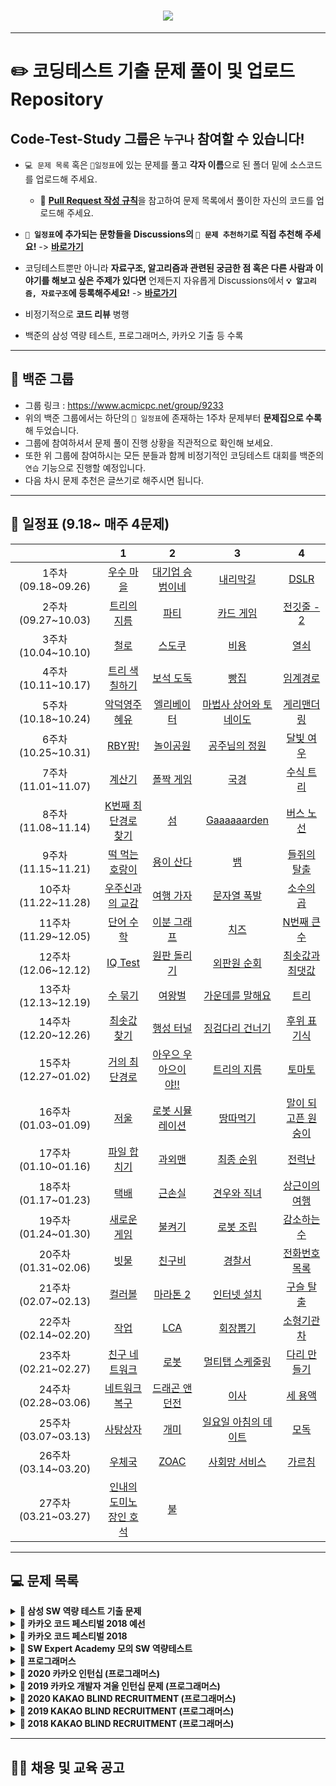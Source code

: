 <h1 align="center"> <img src="https://i.imgur.com/wPFwNxH.png"> </h1>

------

# ✏️ **코딩테스트 기출 문제 풀이 및 업로드 Repository**
## **Code-Test-Study 그룹은 `누구나` 참여할 수 있습니다!**

* `💻 문제 목록` 혹은 `📅일정표`에 있는 문제를 풀고 **각자 이름**으로 된 폴더 밑에 소스코드를 업로드해 주세요.
  * 🧲 [**Pull Request 작성 규칙**](https://github.com/CodeTest-StudyGroup/Code-Test-Study/wiki/%F0%9F%A7%B2-Pull-Request-&-Commit-Message-%EA%B7%9C%EC%B9%99)을 참고하여 문제 목록에서 풀이한 자신의 코드를 업로드해 주세요.
* **`📅 일정표`에 추가되는 문항들을 Discussions의 `🙌 문제 추천하기`로 직접 추천해 주세요!** -> [**바로가기**](https://github.com/CodeTest-StudyGroup/Code-Test-Study/discussions/212)
* 코딩테스트뿐만 아니라 **자료구조, 알고리즘과 관련된 궁금한 점 혹은 다른 사람과 이야기를 해보고 싶은 주제가 있다면** 언제든지 자유롭게 Discussions에서 **`💡 알고리즘, 자료구조`에 등록해주세요!** -> [**바로가기**](https://github.com/CodeTest-StudyGroup/Code-Test-Study/discussions)

* 비정기적으로 **코드 리뷰** 병행
* 백준의 삼성 역량 테스트, 프로그래머스, 카카오 기출 등 수록

------
## 🤹 **백준 그룹**
* 그룹 링크 : https://www.acmicpc.net/group/9233
* 위의 백준 그룹에서는 하단의 `📅 일정표`에 존재하는 1주차 문제부터 **문제집으로 수록**해 두었습니다.
* 그룹에 참여하셔서 문제 풀이 진행 상황을 직관적으로 확인해 보세요.
* 또한 위 그룹에 참여하시는 모든 분들과 함께 비정기적인 코딩테스트 대회를 백준의 `연습` 기능으로 진행할 예정입니다.
* 다음 차시 문제 추천은 글쓰기로 해주시면 됩니다.

------

## **📅 일정표 (9.18~ 매주 4문제)**
| |1|2|3|4|
|:-:|:-:|:-:|:-:|:-:|
|1주차(09.18~09.26)|[우수 마을](https://www.acmicpc.net/problem/1949)|[대기업 승범이네](https://www.acmicpc.net/problem/17831)|[내리막길](https://www.acmicpc.net/problem/1520)|[DSLR](https://www.acmicpc.net/problem/9019)|
|2주차(09.27~10.03)|[트리의 지름](https://www.acmicpc.net/problem/1167)|[파티](https://www.acmicpc.net/problem/1238)|[카드 게임](https://www.acmicpc.net/problem/16566)|[전깃줄 - 2](https://www.acmicpc.net/problem/2568)|
|3주차(10.04~10.10)|[철로](https://www.acmicpc.net/problem/13334)|[스도쿠](https://www.acmicpc.net/problem/2580)|[비용](https://www.acmicpc.net/problem/2463)|[열쇠](https://www.acmicpc.net/problem/9328)|
|4주차(10.11~10.17)|[트리 색칠하기](https://www.acmicpc.net/problem/1693)|[보석 도둑](https://www.acmicpc.net/problem/1202)|[빵집](https://www.acmicpc.net/problem/3109)|[임계경로](https://www.acmicpc.net/problem/1948)|
|5주차(10.18~10.24)|[악덕영주 혜유](https://www.acmicpc.net/problem/20010)|[엘리베이터](https://www.acmicpc.net/problem/2593)|[마법사 상어와 토네이도](https://www.acmicpc.net/problem/20057)|[게리맨더링](https://www.acmicpc.net/problem/17471)|
|6주차(10.25~10.31)|[RBY팡!](https://www.acmicpc.net/problem/5577)|[놀이공원](https://www.acmicpc.net/problem/1561)|[공주님의 정원](https://www.acmicpc.net/problem/2457)|[달빛 여우](https://www.acmicpc.net/problem/16118)|
|7주차(11.01~11.07)|[계산기](https://www.acmicpc.net/problem/17497)|[폴짝 게임](https://www.acmicpc.net/problem/17498)|[국경](https://www.acmicpc.net/problem/17500)|[수식 트리](https://www.acmicpc.net/problem/17501)|
|8주차(11.08~11.14)|[K번째 최단경로 찾기](https://www.acmicpc.net/problem/1854)|[섬](https://www.acmicpc.net/problem/16000)|[Gaaaaaarden](https://www.acmicpc.net/problem/18809)|[버스 노선](https://www.acmicpc.net/problem/10165)|
|9주차(11.15~11.21)|[떡 먹는 호랑이](https://www.acmicpc.net/problem/2502)|[용이 산다](https://www.acmicpc.net/problem/3430)|[뱀](https://www.acmicpc.net/problem/10875)|[들쥐의 탈출](https://www.acmicpc.net/problem/2191)|
|10주차(11.22~11.28)|[우주신과의 교감](https://www.acmicpc.net/problem/1774)|[여행 가자](https://www.acmicpc.net/problem/1976)|[문자열 폭발](https://www.acmicpc.net/problem/9935)|[소수의 곱](https://www.acmicpc.net/problem/2014)|
|11주차(11.29~12.05)|[단어 수학](https://www.acmicpc.net/problem/1339)|[이분 그래프](https://www.acmicpc.net/problem/1707)|[치즈](https://www.acmicpc.net/problem/2638)|[N번째 큰 수](https://www.acmicpc.net/problem/2075)|
|12주차(12.06~12.12)|[IQ Test](https://www.acmicpc.net/problem/1111)|[원판 돌리기](https://www.acmicpc.net/problem/17822)|[외판원 순회](https://www.acmicpc.net/problem/2098)|[최솟값과 최댓값](https://www.acmicpc.net/problem/2357)|
|13주차(12.13~12.19)|[수 묶기](https://www.acmicpc.net/problem/1744)|[여왕벌](https://www.acmicpc.net/problem/10836)|[가운데를 말해요](https://www.acmicpc.net/problem/1655)|[트리](https://www.acmicpc.net/problem/4256)|
|14주차(12.20~12.26)|[최솟값 찾기](https://www.acmicpc.net/problem/11003)|[행성 터널](https://www.acmicpc.net/problem/2887)|[징검다리 건너기](https://programmers.co.kr/learn/courses/30/lessons/64062)|[후위 표기식](https://www.acmicpc.net/problem/1918)|
|15주차(12.27~01.02)|[거의 최단경로](https://www.acmicpc.net/problem/5719)|[아우으 우아으이야!!](https://www.acmicpc.net/problem/15922)|[트리의 지름](https://www.acmicpc.net/problem/1167)|[토마토](https://www.acmicpc.net/problem/7569)|
|16주차(01.03~01.09)|[저울](https://www.acmicpc.net/problem/10159)|[로봇 시뮬레이션](https://www.acmicpc.net/problem/2174)|[땅따먹기](https://programmers.co.kr/learn/courses/30/lessons/12913)|[말이 되고픈 원숭이](https://www.acmicpc.net/problem/1600)|
|17주차(01.10~01.16)|[파일 합치기](https://www.acmicpc.net/problem/11066)|[과외맨](https://www.acmicpc.net/problem/5213)|[최종 순위](https://www.acmicpc.net/problem/3665)|[전력난](https://www.acmicpc.net/problem/6497)|
|18주차(01.17~01.23)|[택배](https://www.acmicpc.net/problem/8980)|[근손실](https://www.acmicpc.net/problem/18429)|[견우와 직녀](https://www.acmicpc.net/problem/16137)|[상근이의 여행](https://www.acmicpc.net/problem/9372)|
|19주차(01.24~01.30)|[새로운 게임](https://www.acmicpc.net/problem/17780)|[불켜기](https://www.acmicpc.net/problem/11967)|[로봇 조립](https://www.acmicpc.net/problem/18116)|[감소하는 수](https://www.acmicpc.net/problem/1038)|
|20주차(01.31~02.06)|[빗물](https://www.acmicpc.net/problem/14719)|[친구비](https://www.acmicpc.net/problem/16562)|[경찰서](https://www.acmicpc.net/problem/1506)|[전화번호 목록](https://www.acmicpc.net/problem/5052)|
|21주차(02.07~02.13)|[컬러볼](https://www.acmicpc.net/problem/10800)|[마라톤 2](https://www.acmicpc.net/problem/10653)|[인터넷 설치](https://www.acmicpc.net/problem/1800)|[구슬 탈출](https://www.acmicpc.net/problem/13459)|
|22주차(02.14~02.20)|[작업](https://www.acmicpc.net/problem/2056)|[LCA](https://www.acmicpc.net/problem/11437)|[회장뽑기](https://www.acmicpc.net/problem/2660)|[소형기관차](https://www.acmicpc.net/problem/2616)|
|23주차(02.21~02.27)|[친구 네트워크](https://www.acmicpc.net/problem/4195)|[로봇](https://www.acmicpc.net/problem/1726)|[멀티탭 스케줄링](https://www.acmicpc.net/problem/1700)|[다리 만들기](https://www.acmicpc.net/problem/2146)|
|24주차(02.28~03.06)|[네트워크 복구](https://www.acmicpc.net/problem/2211)|[드래곤 앤 던전](https://www.acmicpc.net/problem/16434)|[이사](https://www.acmicpc.net/problem/17371)|[세 용액](https://www.acmicpc.net/problem/2473)|
|25주차(03.07~03.13)|[사탕상자](https://www.acmicpc.net/problem/2243)|[개미](https://www.acmicpc.net/problem/14942)|[일요일 아침의 데이트](https://www.acmicpc.net/problem/1445)|[모독](https://www.acmicpc.net/problem/16678)|
|26주차(03.14~03.20)|[우체국](https://www.acmicpc.net/problem/2285)|[ZOAC](https://www.acmicpc.net/problem/16719)|[사회망 서비스](https://www.acmicpc.net/problem/2533)|[가르침](https://www.acmicpc.net/problem/1062)|
|27주차(03.21~03.27)|[인내의 도미노 장인 호석](https://www.acmicpc.net/problem/20165)|[불](https://www.acmicpc.net/problem/5427)|||
------

## **💻 문제 목록**

<details markdown="1">
<summary><strong>📄 삼성 SW 역량 테스트 기출 문제</strong></summary>

| 문제 번호 |      제목       |                  URL                  |
| :-------: | :-------------: | :-----------------------------------: | 
|   13460   |   구슬 탈출 2   | https://www.acmicpc.net/problem/13460 |  
|   12100   |   2048(Easy)    | https://www.acmicpc.net/problem/12100 |  
|   3190    |       뱀        | https://www.acmicpc.net/problem/3190  |   
|   13458   |    시험 감독    | https://www.acmicpc.net/problem/13458 |    
|   14499   |  주사위 굴리기  | https://www.acmicpc.net/problem/14499 |   
|   14500   |   테트로미노    | https://www.acmicpc.net/problem/14500 |   
|   14501   |      퇴사       | https://www.acmicpc.net/problem/14501 |   
|   14502   |     연구소      | https://www.acmicpc.net/problem/14502 |  
|   14503   |   로봇 청소기   | https://www.acmicpc.net/problem/14503 |    
|   14888   | 연산자 끼워넣기 | https://www.acmicpc.net/problem/14888 |  
|   14889   | 스타트와 링크 | https://www.acmicpc.net/problem/14889 |    
|   14890   | 경사로 | https://www.acmicpc.net/problem/14890 |    
|   14891   | 톱니바퀴 | https://www.acmicpc.net/problem/14891 |  
|   15683   | 감시 | https://www.acmicpc.net/problem/15683	 |   
|   15684   | 사다리 조작 | https://www.acmicpc.net/problem/15684 |    
|   15685   | 드래곤 커브 | https://www.acmicpc.net/problem/15685 |  
|   15686   | 치킨 배달 | https://www.acmicpc.net/problem/15686 |    
|   5373   | 큐빙 | https://www.acmicpc.net/problem/5373 |   
|   16234   | 인구 이동 | https://www.acmicpc.net/problem/16234 |   
|   16235   | 나무 재테크 | https://www.acmicpc.net/problem/16235 |    
|   16236   | 아기 상어 | https://www.acmicpc.net/problem/16236 |   
|   17144   | 미세먼지 안녕! | https://www.acmicpc.net/problem/17144 |    
|   17143   | 낚시왕 | https://www.acmicpc.net/problem/17143 |     
|   17140   | 이차원 배열과 연산 | https://www.acmicpc.net/problem/17140 |   
|   17142   | 연구소 3 | https://www.acmicpc.net/problem/17142 |    
|   17779   | 게리맨더링 2 | https://www.acmicpc.net/problem/17779 |    
|   17837   | 새로운 게임 2 | https://www.acmicpc.net/problem/17837 |   
|   17822   | 원판 돌리기 | https://www.acmicpc.net/problem/17822 |     
|   17825   | 주사위 윷놀이 | https://www.acmicpc.net/problem/17825 |   
|   19235   | 모노미노도미노 | https://www.acmicpc.net/problem/19235 |    
|   20061   | 모노미노도미노 2 | https://www.acmicpc.net/problem/20061 |   
|   19236   | 청소년 상어 | https://www.acmicpc.net/problem/19236 |   
|   19237   | 어른 상어 | https://www.acmicpc.net/problem/19237 |   
|   19238   | 스타트 택시 | https://www.acmicpc.net/problem/19238 |    
|   20055   | 컨베이어 벨트 위의 로봇 | https://www.acmicpc.net/problem/20055 |    
|   20056   | 마법사 상어와 파이어볼 | https://www.acmicpc.net/problem/20056 |    
|   20057   | 마법사 상어와 토네이도 | https://www.acmicpc.net/problem/20057 |    
|   20058   | 마법사 상어와 파이어스톰 | https://www.acmicpc.net/problem/20058 |    
------
</details>

<details markdown="1">
<summary><strong>📄 카카오 코드 페스티벌 2018 예선</strong></summary>

| 문제 번호 |   제목    |               URL                | 
| :-------: | :-------: | :------------------------------: | 
|   15953   | 상금 헌터 | http://acmicpc.net/problem/15953 |     
|   15954   |  인형들   | http://acmicpc.net/problem/15954 |   

------
</details>

<details markdown="1">
<summary><strong>📄 카카오 코드 페스티벌 2018</strong></summary>

| 문제 번호 |         제목         |               URL                | 
| :-------: | :------------------: | :------------------------------: |
|   15997   |      승부 예측       | http://acmicpc.net/problem/15997 |    
|   15998   |      카카오머니      | http://acmicpc.net/problem/15998 |    

------
</details>

<details markdown="1">
<summary><strong>📄 SW Expert Academy 모의 SW 역량테스트 </strong></summary>

| 문제 번호 |         제목         |                             URL                              | 
| :-------: | :------------------: | :----------------------------------------------------------: | 
|   1949    |     등산로 조성      | [클릭](https://swexpertacademy.com/main/code/problem/problemDetail.do?contestProbId=AV5PoOKKAPIDFAUq) |  
|   1953    |     탈주범 검거      | [클릭](https://swexpertacademy.com/main/code/problem/problemDetail.do?contestProbId=AV5PpLlKAQ4DFAUq) |   
|   2105    |     디저트 카페      | [클릭](https://swexpertacademy.com/main/code/problem/problemDetail.do?contestProbId=AV5VwAr6APYDFAWu) |   
|   2112    |      보호 필름       | [클릭](https://swexpertacademy.com/main/code/problem/problemDetail.do?contestProbId=AV5V1SYKAaUDFAWu) |    
|   2117    |    홈 방범 서비스    | [클릭](https://swexpertacademy.com/main/code/problem/problemDetail.do?contestProbId=AV5V61LqAf8DFAWu) |    
|   2382    |     미생물 격리      | [클릭](https://swexpertacademy.com/main/code/problem/problemDetail.do?contestProbId=AV597vbqAH0DFAVl) |    
|   2383    |    점심 식사시간     | [클릭](https://swexpertacademy.com/main/code/problem/problemDetail.do?contestProbId=AV5-BEE6AK0DFAVl) |  
|   4013    |     특이한 자석      | [클릭](https://swexpertacademy.com/main/code/problem/problemDetail.do?contestProbId=AWIeV9sKkcoDFAVH) |     
|   4014    |     활주로 건설      | [클릭](https://swexpertacademy.com/main/code/problem/problemDetail.do?contestProbId=AWIeW7FakkUDFAVH) |    
|   5644    |      무선 충전       | [클릭](https://swexpertacademy.com/main/code/problem/problemDetail.do?contestProbId=AWXRDL1aeugDFAUo) |    
|   5648    | 원자 소멸 시뮬레이션 | [클릭](https://swexpertacademy.com/main/code/problem/problemDetail.do?contestProbId=AWXRFInKex8DFAUo) |  
|   5650    |      핀볼 게임       | [클릭](https://swexpertacademy.com/main/code/problem/problemDetail.do?contestProbId=AWXRF8s6ezEDFAUo) |   
|   5653    |     줄기세포배양     | [클릭](https://swexpertacademy.com/main/code/problem/problemDetail.do?contestProbId=AWXRJ8EKe48DFAUo) |   
|   5656    |      벽돌 깨기       | [클릭](https://swexpertacademy.com/main/code/problem/problemDetail.do?contestProbId=AWXRQm6qfL0DFAUo) |   
|   5658    |  보물상자 비밀번호   | [클릭](https://swexpertacademy.com/main/code/problem/problemDetail.do?contestProbId=AWXRUN9KfZ8DFAUo) |   

------
</details>

<details markdown="1">
<summary><strong>📄 프로그래머스</strong></summary>

|    제목    |                           URL                            | 
| :--------: | :------------------------------------------------------: |
| 가장 큰 수 | https://programmers.co.kr/learn/courses/30/lessons/42746 |   
|    카펫    | https://programmers.co.kr/learn/courses/30/lessons/42842 |   
|  조이스틱  | https://programmers.co.kr/learn/courses/30/lessons/42860 |    
|  숫자야구  | https://programmers.co.kr/learn/courses/30/lessons/42841  | 
|  타겟 넘버  | https://programmers.co.kr/learn/courses/30/lessons/43165  |  
|  N으로 표현 | https://programmers.co.kr/learn/courses/30/lessons/42895 |    
| 타일 장식물 | https://programmers.co.kr/learn/courses/30/lessons/43104  |  
| 전화번호 목록 | https://programmers.co.kr/learn/courses/30/lessons/42577 | 
|  네트워크  |https://programmers.co.kr/learn/courses/30/lessons/43162 |     
|    위장    | https://programmers.co.kr/learn/courses/30/lessons/42578 | 
|  단어변환  | https://programmers.co.kr/learn/courses/30/lessons/43163  |   
|    탑    | https://programmers.co.kr/learn/courses/30/lessons/42588 |    
| H-Index | https://programmers.co.kr/learn/courses/30/lessons/42747 | 
| 입국 심사 | https://programmers.co.kr/learn/courses/30/lessons/43238 | 
| 예산 | https://programmers.co.kr/learn/courses/30/lessons/43237 |

------
</details>


<details markdown="1">
<summary><strong>📄 2020 카카오 인턴십 (프로그래머스)</strong></summary>

|         문제         | 레벨 |                           URL                            | 
| :------------------: | :--: | :------------------------------------------------------: | 
| 키패드 누르기 |  1   | https://programmers.co.kr/learn/courses/30/lessons/67256 |    
|         수식 최대화         |  2   | https://programmers.co.kr/learn/courses/30/lessons/67257 |   
|     보석 쇼핑      |  3   | https://programmers.co.kr/learn/courses/30/lessons/67258 |    
|     경주로 건설     |  3   | https://programmers.co.kr/learn/courses/30/lessons/67259 |  
|   동굴 탐험    |  4   | https://programmers.co.kr/learn/courses/30/lessons/67260 |    

------
</details>

<details markdown="1">
<summary><strong>📄 2019 카카오 개발자 겨울 인턴십 문제 (프로그래머스)</strong></summary>

|         문제         | 레벨 |                           URL                            | 
| :------------------: | :--: | :------------------------------------------------------: | 
| 크레인 인형뽑기 게임 |  1   | https://programmers.co.kr/learn/courses/30/lessons/64061 |    
|         튜플         |  2   | https://programmers.co.kr/learn/courses/30/lessons/64065 |   
|     불량 사용자      |  3   | https://programmers.co.kr/learn/courses/30/lessons/64064 |    
|     호텔 방 배정     |  3   | https://programmers.co.kr/learn/courses/30/lessons/64063 |  
|   징검다리 건너기    |  4   | https://programmers.co.kr/learn/courses/30/lessons/64062 |    

------
</details>


<details markdown="1">
<summary><strong>📄 2020 KAKAO BLIND RECRUITMENT (프로그래머스)</summary></strong>

|      문제      | 레벨 |                           URL                            | 
| :------------: | :--: | :------------------------------------------------------: |
|  문자열 압축   |  2   | https://programmers.co.kr/learn/courses/30/lessons/60057 |   
|   괄호 변환    |  2   | https://programmers.co.kr/learn/courses/30/lessons/60058 |     
| 자물쇠와 열쇠  |  3   | https://programmers.co.kr/learn/courses/30/lessons/60059 |   
| 기둥과 보 설치 |  3   | https://programmers.co.kr/learn/courses/30/lessons/60061 |    
|   외벽 점검    |  3   | https://programmers.co.kr/learn/courses/30/lessons/60062 |  
| 블록 이동하기  |  3   | https://programmers.co.kr/learn/courses/30/lessons/60063 |  
|   가사 검색    |  4   | https://programmers.co.kr/learn/courses/30/lessons/60060 |    

------
</details>

<details markdown="1">
<summary><strong>📄 2019 KAKAO BLIND RECRUITMENT (프로그래머스)</summary></strong>

|      문제      | 레벨 |                           URL                            | 
| :------------: | :--: | :------------------------------------------------------: |
|  실패율   |  1   | https://programmers.co.kr/learn/courses/30/lessons/42889 |   
|   오픈채팅방    |  2   | https://programmers.co.kr/learn/courses/30/lessons/42888 |     
| 후보키  |  2   | https://programmers.co.kr/learn/courses/30/lessons/42890 |   
| 길 찾기 게임 |  3   | https://programmers.co.kr/learn/courses/30/lessons/42892 |    
|   매칭 점수    |  3   | https://programmers.co.kr/learn/courses/30/lessons/42893 |  
| 무지의 먹방 라이브  |  4   | https://programmers.co.kr/learn/courses/30/lessons/42891 |  
|   블록 게임    |  4   | https://programmers.co.kr/learn/courses/30/lessons/42894 |    

------
</details>

<details markdown="1">
<summary><strong>📄 2018 KAKAO BLIND RECRUITMENT (프로그래머스)</summary></strong>

|      문제      | 레벨 |                           URL                            | 
| :------------: | :--: | :------------------------------------------------------: |
|  [1차] 비밀지도   |  1   | https://programmers.co.kr/learn/courses/30/lessons/17681 |   
|   [1차] 다트 게임    |  1   | https://programmers.co.kr/learn/courses/30/lessons/17682 |     
| [1차] 뉴스 클러스터링  |  2   | https://programmers.co.kr/learn/courses/30/lessons/17677 |   
| [1차] 프렌즈4블록 |  2   | https://programmers.co.kr/learn/courses/30/lessons/17679 |    
|   [1차] 캐시    |  2   | https://programmers.co.kr/learn/courses/30/lessons/17680 |  
| [3차] 방금그곡  |  2   | https://programmers.co.kr/learn/courses/30/lessons/17683 |  
|   [3차] 압축    |  2   | https://programmers.co.kr/learn/courses/30/lessons/17684 |    
|  [3차] 파일명 정렬   |  2   | https://programmers.co.kr/learn/courses/30/lessons/17686 |   
|   [3차] n진수 게임    |  2   | https://programmers.co.kr/learn/courses/30/lessons/17687 |     
| [1차] 추석 트래픽  |  3   | https://programmers.co.kr/learn/courses/30/lessons/17676 |   
| [1차] 셔틀버스 |  3   | https://programmers.co.kr/learn/courses/30/lessons/17678 |    
|   [3차] 자동완성    |  4   | https://programmers.co.kr/learn/courses/30/lessons/17685 |  

------
</details>

------

## 👨‍👧 채용 및 교육 공고
